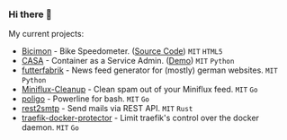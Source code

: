 ### Hi there 👋

My current projects:

- [Bicimon](https://knrdl.github.io/bicimon/) - Bike Speedometer. ([Source Code](https://github.com/knrdl/bicimon)) `MIT` `HTML5`
- [CASA](https://github.com/knrdl/casa) - Container as a Service Admin. ([Demo](https://knrdl.github.io/casa/)) `MIT` `Python`
- [futterfabrik](https://github.com/knrdl/futterfabrik) - News feed generator for (mostly) german websites. `MIT` `Python`
- [Miniflux-Cleanup](https://github.com/knrdl/miniflux-cleanup) - Clean spam out of your Miniflux feed. `MIT` `Go`
- [poligo](https://github.com/knrdl/poligo) - Powerline for bash. `MIT` `Go`
- [rest2smtp](https://github.com/knrdl/rest2smtp) - Send mails via REST API. `MIT` `Rust`
- [traefik-docker-protector](https://github.com/knrdl/traefik-docker-protector) - Limit traefik's control over the docker daemon. `MIT` `Go`
